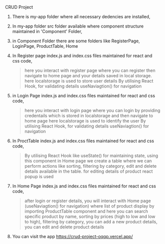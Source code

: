 CRUD Project

1. There is my-app folder where all necessary dedencies are installed,
2. In my-app folder src folder available where component structure maintained in 'Component' Folder,
3. in Component Folder there are some folders like RegisterPage, LoginPage, ProductTable, Home
4. In Register page index.js and index.css files maintained for react and css code,
      > here you interact with register page where you can register then navigate to home page and your details saved in local storage.
      > here localstorage is used to store user details
      > By utilising React Hook, for validating details useNaviagtion() for navigation
6. in Login Page index.js and index.css files maintained for react and css code,
      > here you interact with login page where you can login by providing credentails which is stored in localstorage and then navigate to home page
      > here localstorage is used to identify the user
      > By utilising React Hook, for validating details useNaviagtion() for navigation
8. In ProctTable index.js and index.css files maintained for react and css code,
      > By utilising React Hook like useState() for maintaining state,
      > using this component in Home page we create a table where we can perform actions like sorting, filtering by category, edit and delete details available in the table.
      > for editing details of product react popup is used
10. In Home Page index.js and index.css files maintained for react and css code,
      > after login or register details, you will interact with Home page (useNaviagtion() for navigation)
      > where list of product display by importing ProductTable component and here you can search specific product by name,
      > sorting by prices (high to low and low to high),
      > filtering by category,
      > you can add a new product details,
      > you can edit and delete product details

11. You can visit the app  https://crud-project-oqqp.vercel.app/
 
